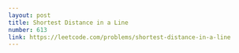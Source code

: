 ```yaml
---
layout: post
title: Shortest Distance in a Line
number: 613
link: https://leetcode.com/problems/shortest-distance-in-a-line
---
```

